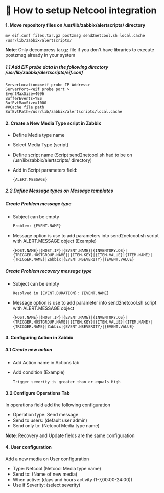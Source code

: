 # :construction_worker: How to setup Netcool integration
#### 1. Move repository files on /usr/lib/zabbix/alertscripts/ directory
    mv eif.conf files.tar.gz postzmsg send2netcool.sh local.cache /usr/lib/zabbix/alertscripts/
    
 **Note**: Only decompress tar.gz file if you don't have libraries  to execute postzmsg already in your system
    
##### 1.1 Add EIF probe data in the following directory /usr/lib/zabbix/alertscripts/eif.conf
    ServerLocation=<eif probe IP Address>
    ServerPort=<eif probe port >
    EventMaxSize=4096
    BufferEvents=YES
    BufEvtMaxSize=1000
    ##Cache file path
    BufEvtPath=/usr/lib/zabbix/alertscripts/local.cache

  
#### 2. Create a New  Media Type script in Zabbix
- Define Media type name
- Select Media Type (script)
- Define script name (Script send2netcool.sh had to be on /usr/lib/zabbix/alertscripts/ directory)
- Add in Script parameters field:

      {ALERT.MESSAGE}

##### 2.2 Define Message types on Message templates
##### Create Problem message type
- Subject can be empty 

      Problem: {EVENT.NAME}
      
- Message option is use to add parameters into send2netcool.sh script with ALERT.MESSAGE object (Example)

      {HOST.NAME}|{HOST.IP}|{EVENT.NAME}|{INVENTORY.OS}|{TRIGGER.HOSTGROUP.NAME}|{ITEM.KEY}|{ITEM.VALUE}|{ITEM.NAME}|{TRIGGER.NAME}|Zabbix|{EVENT.NSEVERITY}|{EVENT.VALUE}

##### Create Problem recovery message type
- Subject can be empty 
      
      Resolved in {EVENT.DURATION}: {EVENT.NAME}
      
- Message option is use to add parameter into send2netcool.sh script with ALERT.MESSAGE object 

      {HOST.NAME}|{HOST.IP}|{EVENT.NAME}|{INVENTORY.OS}|{TRIGGER.HOSTGROUP.NAME}|{ITEM.KEY}|{ITEM.VALUE}|{ITEM.NAME}|{TRIGGER.NAME}|Zabbix|{EVENT.NSEVERITY}|{EVENT.VALUE} 

#### 3. Configuring Action in Zabbix
##### 3.1 Create new action
- Add Action name in Actions tab
- Add condition (Example)

      Trigger severity is greater than or equals High
#### 3.2 Configure Operations Tab 
 In operations field add the following configuration
- Operation type: Send message
- Send to users: (default user admin)
- Send only to: (Netcool Media type name)

**Note**: Recovery and Update fields are the same configuration

#### 4. User configuration
Add a new media on User configuration
- Type: Netcool (Netcool Media type name)
- Send to: (Name of new media)
- When active: (days and hours activity (1-7,00:00-24:00))
- Use if Severity: (select severity)

